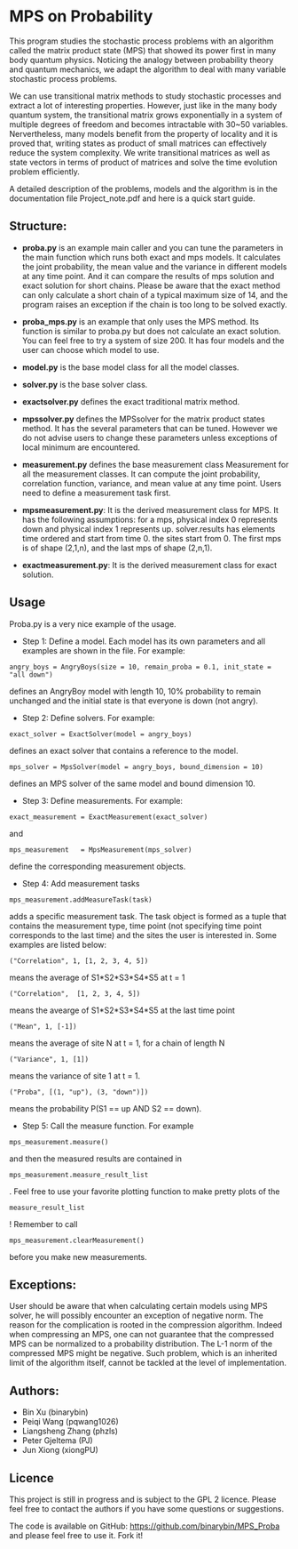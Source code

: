 MPS on Probability
===

This program studies the stochastic process problems with an algorithm called the matrix product state (MPS) that showed its power first in many body quantum physics. Noticing the analogy between probability theory and quantum mechanics, we adapt the algorithm to deal with many variable stochastic process problems.

We can use transitional matrix methods to study stochastic processes and extract a lot of interesting properties. However, just like in the many body quantum system, the transitional matrix grows exponentially in a system of multiple degrees of freedom and becomes intractable with 30~50 variables. Nervertheless, many models benefit from the property of locality and it is proved that, writing states as product of small matrices can effectively reduce the system complexity. We write transitional matrices as well as state vectors in terms of product of matrices and solve the time evolution problem efficiently.

A detailed description of the problems, models and the algorithm is in the documentation file Project_note.pdf and here is a quick start guide.

Structure:
---
* **proba.py** is an example main caller and you can tune the parameters in the main function which runs both exact and mps models. It calculates the joint probability, the mean value and the variance in different models at any time point. And it can compare the results of mps solution and exact solution for short chains. Please be aware that the exact method can only calculate a short chain of a typical maximum size of 14, and the program raises an exception if the chain is too long to be solved exactly.
* **proba_mps.py** is an example that only uses the MPS method. Its function is similar to proba.py but does not calculate an exact solution. You can feel free to try a system of size 200. It has four models and the user can choose which model to use. 
* **model.py** is the base model class for all the model classes. 
* **solver.py** is the base solver class. 
* **exactsolver.py** defines the exact traditional matrix method.
* **mpssolver.py** defines the MPSsolver for the matrix product states method. It has the several parameters that can be tuned. However we do not advise users to change these parameters unless exceptions of local minimum are encountered.

* **measurement.py** defines the base measurement class Measurement for all the measurement classes. It can compute the joint probability, correlation function, variance, and mean value at any time point. Users need to define a measurement task first. 

* **mpsmeasurement.py**: It is the derived measurement class for MPS. It has the following assumptions: for a mps, physical index 0 represents down and physical index 1 represents up. solver.results has elements time ordered and start from time 0. the sites start from 0. The first mps is of shape (2,1,n), and the last mps of shape (2,n,1).
* **exactmeasurement.py**: It is the derived measurement class for exact solution. 




Usage
---
Proba.py is a very nice example of the usage. 

* Step 1: Define a model. Each model has its own parameters and all examples are shown in the file. For example:
```
angry_boys = AngryBoys(size = 10, remain_proba = 0.1, init_state = "all down")
```

defines an AngryBoy model with length 10, 10% probability to remain unchanged and the initial state is that everyone is down (not angry).

* Step 2: Define solvers. For example:
```
exact_solver = ExactSolver(model = angry_boys)
```

defines an exact solver that contains a reference to the model.
```
mps_solver = MpsSolver(model = angry_boys, bound_dimension = 10)
```

defines an MPS solver of the same model and bound dimension 10.

* Step 3: Define measurements. For example:
```
exact_measurement = ExactMeasurement(exact_solver)
```

and

```
mps_measurement   = MpsMeasurement(mps_solver)
```

define the corresponding measurement objects.

* Step 4: Add measurement tasks

```
mps_measurement.addMeasureTask(task)
```

adds a specific measurement task. The task object is formed as a tuple that contains the measurement type, time point (not specifying time point corresponds to the last time) and the sites the user is interested in. Some examples are listed below:

```
("Correlation", 1, [1, 2, 3, 4, 5])
```
means the average of S1\*S2\*S3\*S4\*S5 at t = 1

```
("Correlation",  [1, 2, 3, 4, 5]) 
```
means the avearge of S1\*S2\*S3\*S4\*S5 at the last time point

``` 
("Mean", 1, [-1])
```
means the average of site N at t = 1, for a chain of length N

```
("Variance", 1, [1])
```
means the variance of site 1 at t = 1.

```
("Proba", [(1, "up"), (3, "down")])
``` 
means the probability P(S1 == up AND S2 == down).

* Step 5: Call the measure function. For example
```
mps_measurement.measure()
```
and then the measured results are contained in 
```
mps_measurement.measure_result_list
```
. Feel free to use your favorite plotting function to make pretty plots of the 
```
measure_result_list
```
! Remember to call 
```
mps_measurement.clearMeasurement()
```
before you make new measurements.

Exceptions:
---
User should be aware that when calculating certain models using MPS solver, he will possibly encounter an exception of negative norm. The reason for the complication is rooted in the compression algorithm. Indeed when compressing an MPS, one can not guarantee that the compressed MPS can be normalized to a probability distribution. The L-1 norm of the compressed MPS might be negative. Such problem, which is an inherited limit of the algorithm itself, cannot be tackled at the level of implementation.

Authors:
---
* Bin Xu (binarybin)
* Peiqi Wang (pqwang1026)
* Liangsheng Zhang (phzls)
* Peter Gjeltema (PJ)
* Jun Xiong (xiongPU)


Licence
---
This project is still in progress and is subject to the GPL 2 licence. Please feel free to contact the authors if you have some questions or suggestions.

The code is available on GitHub: https://github.com/binarybin/MPS_Proba and please feel free to use it. Fork it!
